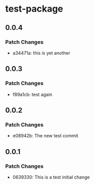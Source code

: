 # test-package

## 0.0.4

### Patch Changes

-   a34471a: this is yet another

## 0.0.3

### Patch Changes

-   f89a1cb: test again

## 0.0.2

### Patch Changes

-   e08942b: The new test commit

## 0.0.1

### Patch Changes

-   0639330: This is a test initial change
